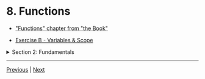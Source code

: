 # 8. Functions

-   ["Functions" chapter from "the Book"](https://doc.rust-lang.org/book/ch03-03-how-functions-work.html)

-   [Exercise B - Variables & Scope](https://github.com/CleanCut/ultimate_rust_crash_course/tree/main/exercise/b_functions)

<details>
  <summary> Section 2: Fundamentals </summary>

  - [Codebase: s2_functions](../src/s2_functions/)
</details>

---

[Previous](./7_Exercise_A-Variables.md) | [Next]()